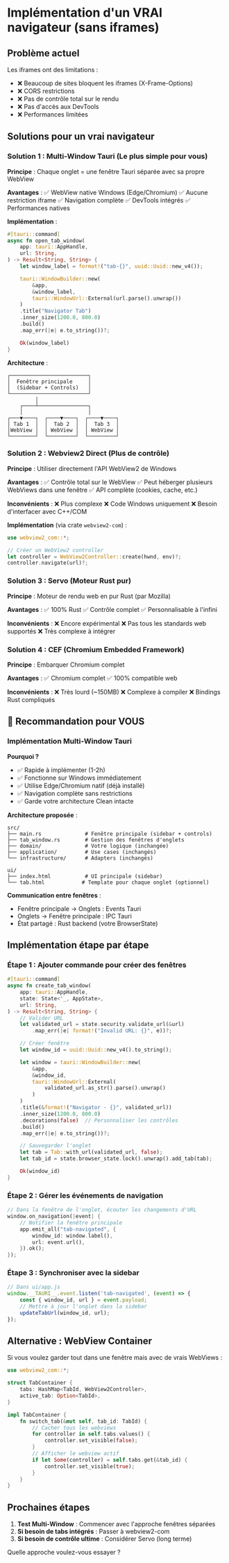 # Implémentation d'un VRAI navigateur (sans iframes)

## Problème actuel

Les iframes ont des limitations :
- ❌ Beaucoup de sites bloquent les iframes (X-Frame-Options)
- ❌ CORS restrictions
- ❌ Pas de contrôle total sur le rendu
- ❌ Pas d'accès aux DevTools
- ❌ Performances limitées

## Solutions pour un vrai navigateur

### Solution 1 : Multi-Window Tauri (Le plus simple pour vous)

**Principe** : Chaque onglet = une fenêtre Tauri séparée avec sa propre WebView

**Avantages** :
✅ WebView native Windows (Edge/Chromium)
✅ Aucune restriction iframe
✅ Navigation complète
✅ DevTools intégrés
✅ Performances natives

**Implémentation** :

```rust
#[tauri::command]
async fn open_tab_window(
    app: tauri::AppHandle,
    url: String,
) -> Result<String, String> {
    let window_label = format!("tab-{}", uuid::Uuid::new_v4());

    tauri::WindowBuilder::new(
        &app,
        &window_label,
        tauri::WindowUrl::External(url.parse().unwrap())
    )
    .title("Navigator Tab")
    .inner_size(1200.0, 800.0)
    .build()
    .map_err(|e| e.to_string())?;

    Ok(window_label)
}
```

**Architecture** :
```
┌─────────────────────────┐
│  Fenêtre principale     │
│  (Sidebar + Controls)   │
└─────────────────────────┘
         │
    ┌────┴────────────────┐
    │                     │
┌───▼────┐  ┌────▼────┐  ┌────▼────┐
│ Tab 1  │  │  Tab 2  │  │  Tab 3  │
│WebView │  │ WebView │  │ WebView │
└────────┘  └─────────┘  └─────────┘
```

### Solution 2 : Webview2 Direct (Plus de contrôle)

**Principe** : Utiliser directement l'API WebView2 de Windows

**Avantages** :
✅ Contrôle total sur le WebView
✅ Peut héberger plusieurs WebViews dans une fenêtre
✅ API complète (cookies, cache, etc.)

**Inconvénients** :
❌ Plus complexe
❌ Code Windows uniquement
❌ Besoin d'interfacer avec C++/COM

**Implémentation** (via crate `webview2-com`) :

```rust
use webview2_com::*;

// Créer un WebView2 controller
let controller = WebView2Controller::create(hwnd, env)?;
controller.navigate(url)?;
```

### Solution 3 : Servo (Moteur Rust pur)

**Principe** : Moteur de rendu web en pur Rust (par Mozilla)

**Avantages** :
✅ 100% Rust
✅ Contrôle complet
✅ Personnalisable à l'infini

**Inconvénients** :
❌ Encore expérimental
❌ Pas tous les standards web supportés
❌ Très complexe à intégrer

### Solution 4 : CEF (Chromium Embedded Framework)

**Principe** : Embarquer Chromium complet

**Avantages** :
✅ Chromium complet
✅ 100% compatible web

**Inconvénients** :
❌ Très lourd (~150MB)
❌ Complexe à compiler
❌ Bindings Rust compliqués

## 🎯 Recommandation pour VOUS

### Implémentation Multi-Window Tauri

**Pourquoi ?**
- ✅ Rapide à implémenter (1-2h)
- ✅ Fonctionne sur Windows immédiatement
- ✅ Utilise Edge/Chromium natif (déjà installé)
- ✅ Navigation complète sans restrictions
- ✅ Garde votre architecture Clean intacte

**Architecture proposée** :

```
src/
├── main.rs              # Fenêtre principale (sidebar + controls)
├── tab_window.rs        # Gestion des fenêtres d'onglets
├── domain/              # Votre logique (inchangée)
├── application/         # Use cases (inchangés)
└── infrastructure/      # Adapters (inchangés)

ui/
├── index.html           # UI principale (sidebar)
└── tab.html            # Template pour chaque onglet (optionnel)
```

**Communication entre fenêtres** :
- Fenêtre principale → Onglets : Events Tauri
- Onglets → Fenêtre principale : IPC Tauri
- État partagé : Rust backend (votre BrowserState)

## Implémentation étape par étape

### Étape 1 : Ajouter commande pour créer des fenêtres

```rust
#[tauri::command]
async fn create_tab_window(
    app: tauri::AppHandle,
    state: State<'_, AppState>,
    url: String,
) -> Result<String, String> {
    // Valider URL
    let validated_url = state.security.validate_url(&url)
        .map_err(|e| format!("Invalid URL: {}", e))?;

    // Créer fenêtre
    let window_id = uuid::Uuid::new_v4().to_string();

    let window = tauri::WindowBuilder::new(
        &app,
        &window_id,
        tauri::WindowUrl::External(
            validated_url.as_str().parse().unwrap()
        )
    )
    .title(&format!("Navigator - {}", validated_url))
    .inner_size(1200.0, 800.0)
    .decorations(false)  // Personnaliser les contrôles
    .build()
    .map_err(|e| e.to_string())?;

    // Sauvegarder l'onglet
    let tab = Tab::with_url(validated_url, false);
    let tab_id = state.browser_state.lock().unwrap().add_tab(tab);

    Ok(window_id)
}
```

### Étape 2 : Gérer les événements de navigation

```rust
// Dans la fenêtre de l'onglet, écouter les changements d'URL
window.on_navigation(|event| {
    // Notifier la fenêtre principale
    app.emit_all("tab-navigated", {
        window_id: window.label(),
        url: event.url(),
    }).ok();
});
```

### Étape 3 : Synchroniser avec la sidebar

```javascript
// Dans ui/app.js
window.__TAURI__.event.listen('tab-navigated', (event) => {
    const { window_id, url } = event.payload;
    // Mettre à jour l'onglet dans la sidebar
    updateTabUrl(window_id, url);
});
```

## Alternative : WebView Container

Si vous voulez garder tout dans une fenêtre mais avec de vrais WebViews :

```rust
use webview2_com::*;

struct TabContainer {
    tabs: HashMap<TabId, WebView2Controller>,
    active_tab: Option<TabId>,
}

impl TabContainer {
    fn switch_tab(&mut self, tab_id: TabId) {
        // Cacher tous les webviews
        for controller in self.tabs.values() {
            controller.set_visible(false);
        }
        // Afficher le webview actif
        if let Some(controller) = self.tabs.get(&tab_id) {
            controller.set_visible(true);
        }
    }
}
```

## Prochaines étapes

1. **Test Multi-Window** : Commencer avec l'approche fenêtres séparées
2. **Si besoin de tabs intégrés** : Passer à webview2-com
3. **Si besoin de contrôle ultime** : Considérer Servo (long terme)

Quelle approche voulez-vous essayer ?
